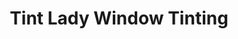 ---
title: "Tint Lady Window Tinting"
url: /bellingham/tint-lady-window-tinting/
shop: Autoteile
---